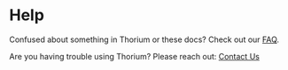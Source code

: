 # Help

Confused about something in Thorium or these docs? Check out our [FAQ](./faq.md).

Are you having trouble using Thorium? Please reach out: [Contact Us](./contact_us.md)
